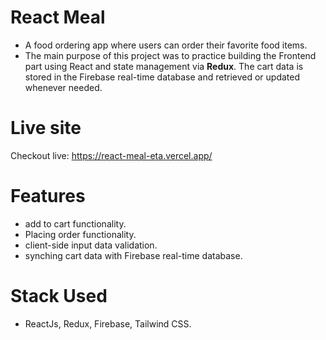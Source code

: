# React Meal
- A food ordering app where users can order their favorite food items. 
- The main purpose of this project was to practice building the Frontend part using React and state management via <b>Redux</b>. The cart data is stored in the Firebase real-time database and retrieved or updated whenever needed.

# Live site
Checkout live: https://react-meal-eta.vercel.app/

# Features
- add to cart functionality.
- Placing order functionality.
- client-side input data validation.
- synching cart data with Firebase real-time database.

# Stack Used
- ReactJs, Redux, Firebase, Tailwind CSS.
